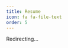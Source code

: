 ```yaml
---
title: Resume
icon: fa fa-file-text
order: 5
---
```


Redirecting...
<script>
    window.location.replace('https://resume.ahampriyanshu.com');
</script>